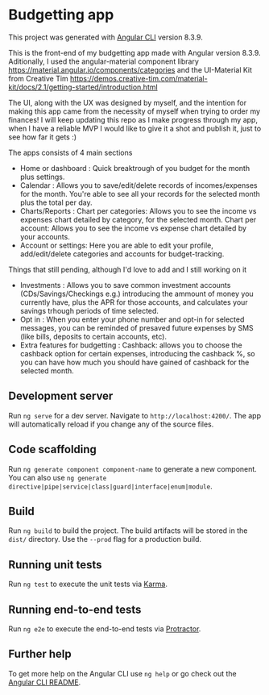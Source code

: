 # Budgetting app

This project was generated with [Angular CLI](https://github.com/angular/angular-cli) version 8.3.9.

This is the front-end of my budgetting app made with Angular version 8.3.9.
Aditionally, I used the angular-material component library https://material.angular.io/components/categories and the UI-Material Kit from Creative Tim https://demos.creative-tim.com/material-kit/docs/2.1/getting-started/introduction.html

The UI, along with the UX was designed by myself, and the intention for making this app came from the necessity of myself when trying to order my finances!
I will keep updating this repo as I make progress through my app, when I have a reliable MVP I would like to give it a shot and publish it, just to see how far it gets :)

The apps consists of 4 main sections
- Home or dashboard : Quick breaktrough of you budget for the month plus settings.
- Calendar : Allows you to save/edit/delete records of incomes/expenses for the month. You're able to see all your records for the selected month plus the total per day.
- Charts/Reports : Chart per categories: Allows you to see the income vs expenses chart detailed by category, for the selected month. Chart per account: Allows you to see the income vs expense chart detailed by your accounts.
- Account or settings: Here you are able to edit your profile, add/edit/delete categories and accounts for budget-tracking.

Things that still pending, although I'd love to add and I still working on it
- Investments : Allows you to save common investment accounts (CDs/Savings/Checkings e.g.) introducing the ammount of money you currently have, plus the APR for those accounts, and calculates your savings trhough periods of time selected.
- Opt in : When you enter your phone number and opt-in for selected messages, you can be reminded of presaved future expenses by SMS (like bills, deposits to certain accounts, etc).
- Extra features for budgetting : Cashback: allows you to choose the cashback option for certain expenses, introducing the cashback %, so you can have how much you should have gained of cashback for the selected month.


## Development server

Run `ng serve` for a dev server. Navigate to `http://localhost:4200/`. The app will automatically reload if you change any of the source files.

## Code scaffolding

Run `ng generate component component-name` to generate a new component. You can also use `ng generate directive|pipe|service|class|guard|interface|enum|module`.

## Build

Run `ng build` to build the project. The build artifacts will be stored in the `dist/` directory. Use the `--prod` flag for a production build.

## Running unit tests

Run `ng test` to execute the unit tests via [Karma](https://karma-runner.github.io).

## Running end-to-end tests

Run `ng e2e` to execute the end-to-end tests via [Protractor](http://www.protractortest.org/).

## Further help

To get more help on the Angular CLI use `ng help` or go check out the [Angular CLI README](https://github.com/angular/angular-cli/blob/master/README.md).
